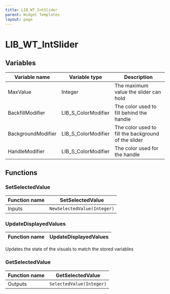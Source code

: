 ```yaml
---
title: LIB_WT_IntSlider
parent: Widget Templates
layout: page
---
```


# LIB_WT_IntSlider

## Variables

| Variable name | Variable type | Description |
| --- | --- | --- |
| MaxValue | Integer | The maximum value the slider can hold |
| BackfillModifier | LIB_S_ColorModifier | The color used to fill behind the handle |
| BackgroundModifier | LIB_S_ColorModifier | The color used to fill the background of the slider |
| HandleModifier | LIB_S_ColorModifier | The color used for the handle |

## Functions

### SetSelectedValue

| Function name | SetSelectedValue |
| --- | --- |
| Inputs | `NewSelectedValue(Integer)` |

### UpdateDisplayedValues

| Function name | UpdateDisplayedValues |
| --- | --- |

Updates the state of the visuals to match the stored variables

### GetSelectedValue

| Function name | GetSelectedValue |
| --- | --- |
| Outputs | `SelectedValue(Integer)` |
